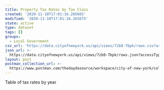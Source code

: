 ```yaml
---
title: Property Tax Rates by Tax Class
created: '2020-11-10T17:01:16.265665'
modified: '2020-11-10T17:01:16.265675'
state: active
type: dataset
tags: []
groups:
  - Local Government
csv_url: 'https://data.cityofnewyork.us/api/views/7zb8-7bpk/rows.csv?accessType=DOWNLOAD'
json_url: >-
  https://data.cityofnewyork.us/api/views/7zb8-7bpk/rows.json?accessType=DOWNLOAD
layout: post
postman_collection_url: >-
  https://www.postman.com/thedaydasource/workspace/city-of-new-york/collection/15909983-926dc5a9-5e63-40c8-bc87-4b04337a57a0
---
```

Table of tax rates by year
